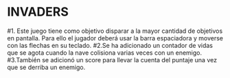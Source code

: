 # INVADERS
#1. Este juego tiene como objetivo disparar a la mayor cantidad de objetivos en pantalla. Para ello el jugador deberá usar la barra espaciadora y moverse con las flechas en su teclado.
#2.Se ha adicionado un contador de vidas que se agota cuando la nave colisiona varias veces con un enemigo.
#3.También se adicionó un score para llevar la cuenta del puntaje una vez que se derriba un enemigo.  

